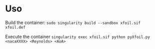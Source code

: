 # Uso

Build the container:
`sudo singularity build --sandbox xfoil.sif xfoil.def`

Execute the container
`singularity exec xfoil.sif python pyXfoil.py <nacaXXXX> <Reynolds> <AoA>`
